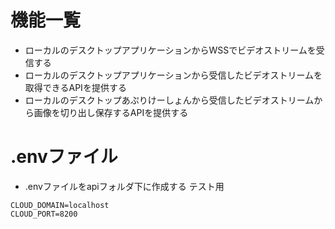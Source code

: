 # 機能一覧
* ローカルのデスクトップアプリケーションからWSSでビデオストリームを受信する
* ローカルのデスクトップアプリケーションから受信したビデオストリームを取得できるAPIを提供する
* ローカルのデスクトップあぷりけーしょんから受信したビデオストリームから画像を切り出し保存するAPIを提供する

# .envファイル
* .envファイルをapiフォルダ下に作成する
テスト用
```
CLOUD_DOMAIN=localhost
CLOUD_PORT=8200
```